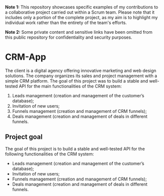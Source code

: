 **Note 1:**
This repository showcases specific examples of my contributions to a collaborative project carried out within a Scrum team. Please note that it includes only a portion of the complete project, as my aim is to highlight my individual work rather than the entirety of the team's efforts.

**Note 2:**
Some private content and sensitive links have been omitted from this public repository for confidentiality and security purposes.

# CRM-App
The client is a digital agency offering innovative marketing and web design solutions. The company organizes its sales and project management with a simple CRM platform. The goal of this project was to build a stable and well-tested API for the main functionalities of the CRM system:
1. Leads management (creation and management of the customer’s database);
2. Invitation of new users;
3. Funnels management (creation and management of CRM funnels);
4. Deals management (creation and management of deals in different funnels.

## Project goal
The goal of this project is to build a stable and well-tested API for the following functionalities of the CRM system:
* Leads management (creation and management of the customer’s database);
* Invitation of new users;
* Funnels management (creation and management of CRM funnels);
* Deals management (creation and management of deals in different funnels.
